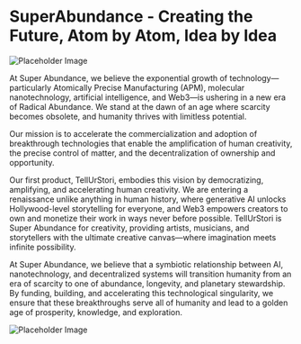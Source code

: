 # SuperAbundance - Creating the Future, Atom by Atom, Idea by Idea

![Placeholder Image](https://via.placeholder.com/600x400)

At Super Abundance, we believe the exponential growth of technology—particularly Atomically Precise Manufacturing (APM), molecular nanotechnology, artificial intelligence, and Web3—is ushering in a new era of Radical Abundance. We stand at the dawn of an age where scarcity becomes obsolete, and humanity thrives with limitless potential.

Our mission is to accelerate the commercialization and adoption of breakthrough technologies that enable the amplification of human creativity, the precise control of matter, and the decentralization of ownership and opportunity.

Our first product, TellUrStori, embodies this vision by democratizing, amplifying, and accelerating human creativity. We are entering a renaissance unlike anything in human history, where generative AI unlocks Hollywood-level storytelling for everyone, and Web3 empowers creators to own and monetize their work in ways never before possible. TellUrStori is Super Abundance for creativity, providing artists, musicians, and storytellers with the ultimate creative canvas—where imagination meets infinite possibility.

At Super Abundance, we believe that a symbiotic relationship between AI, nanotechnology, and decentralized systems will transition humanity from an era of scarcity to one of abundance, longevity, and planetary stewardship. By funding, building, and accelerating this technological singularity, we ensure that these breakthroughs serve all of humanity and lead to a golden age of prosperity, knowledge, and exploration.

![Placeholder Image](https://via.placeholder.com/600x400)
